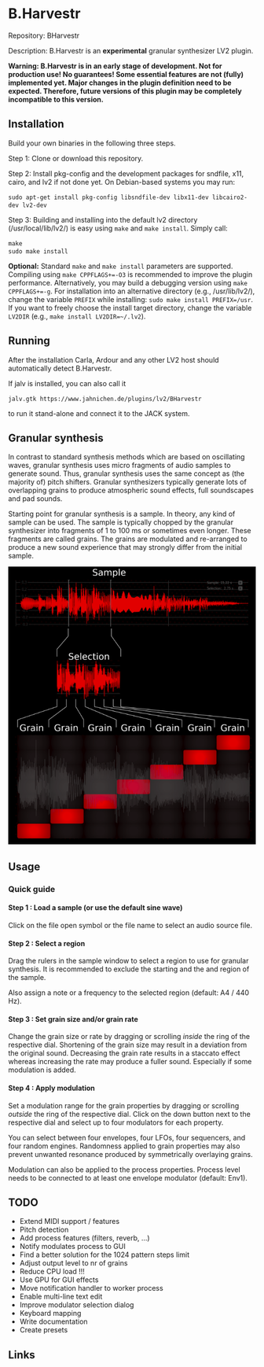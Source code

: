 # B.Harvestr
Repository: BHarvestr

Description: B.Harvestr is an **experimental** granular synthesizer LV2 plugin.

**Warning: B.Harvestr is in an early stage of development.
Not for production use! No guarantees! Some essential features are not (fully) implemented yet.
Major changes in the plugin definition need to be expected. Therefore, future versions of this
plugin may be completely incompatible to this version.**


## Installation

Build your own binaries in the following three steps.

Step 1: Clone or download this repository.

Step 2: Install pkg-config and the development packages for sndfile, x11, cairo, and lv2 if not
done yet. On Debian-based systems you may run:
```
sudo apt-get install pkg-config libsndfile-dev libx11-dev libcairo2-dev lv2-dev
```

Step 3: Building and installing into the default lv2 directory (/usr/local/lib/lv2/) is easy using `make` and
`make install`. Simply call:
```
make
sudo make install
```

**Optional:** Standard `make` and `make install` parameters are supported. Compiling using `make CPPFLAGS+=-O3`
is recommended to improve the plugin performance. Alternatively, you may build a debugging version using
`make CPPFLAGS+=-g`. For installation into an alternative directory (e.g., /usr/lib/lv2/), change the
variable `PREFIX` while installing: `sudo make install PREFIX=/usr`. If you want to freely choose the
install target directory, change the variable `LV2DIR` (e.g., `make install LV2DIR=~/.lv2`).

## Running

After the installation Carla, Ardour and any other LV2 host should automatically detect B.Harvestr.

If jalv is installed, you can also call it
```
jalv.gtk https://www.jahnichen.de/plugins/lv2/BHarvestr
```
to run it stand-alone and connect it to the JACK system.


## Granular synthesis

In contrast to standard synthesis methods which are based on oscillating waves, granular synthesis
uses micro fragments of audio samples to generate sound. Thus, granular synthesis uses the same concept
as (the majority of) pitch shifters. Granular synthesizers typically generate lots of overlapping
grains to produce atmospheric sound effects, full soundscapes and pad sounds.

Starting point for granular synthesis is a sample. In theory, any kind of sample can be used. The sample
is typically chopped by the granular synthesizer into fragments of 1 to 100 ms or sometimes even longer.
These fragments are called grains. The grains are modulated and re-arranged to produce a new sound
experience that may strongly differ from the initial sample.

![grains](https://raw.githubusercontent.com/sjaehn/BHarvestr/master/doc/grains.png "Concept of granular synthesis in B.Harvestr")


## Usage

### Quick guide

#### Step 1 : Load a sample (or use the default sine wave)

Click on the file open symbol or the file name to select an audio source file.

#### Step 2 : Select a region

Drag the rulers in the sample window to select a region to use for granular synthesis. It is recommended to
exclude the starting and the and region of the sample.

Also assign a note or a frequency to the selected region (default: A4 / 440 Hz).

#### Step 3 : Set grain size and/or grain rate

Change the grain size or rate by dragging or scrolling *inside* the ring of the respective dial. Shortening
of the grain size may result in a deviation from the original sound. Decreasing the grain rate results in a
staccato effect whereas increasing the rate may produce a fuller sound. Especially if some
modulation is added.

#### Step 4 : Apply modulation

Set a modulation range for the grain properties by dragging or scrolling *outside* the ring of the respective
dial. Click on the down button next to the respective dial and select up to four modulators for each property.

You can select between four envelopes, four LFOs, four sequencers, and four random engines. Randomness
applied to grain properties may also prevent unwanted resonance produced by symmetrically overlaying grains.

Modulation can also be applied to the process properties. Process level needs to be connected to at least
one envelope modulator (default: Env1).


## TODO

* Extend MIDI support / features
* Pitch detection
* Add process features (filters, reverb, ...)
* Notify modulates process to GUI
* Find a better solution for the 1024 pattern steps limit
* Adjust output level to nr of grains
* Reduce CPU load !!!
* Use GPU for GUI effects
* Move notification handler to worker process
* Enable multi-line text edit
* Improve modulator selection dialog
* Keyboard mapping
* Write documentation
* Create presets


## Links
